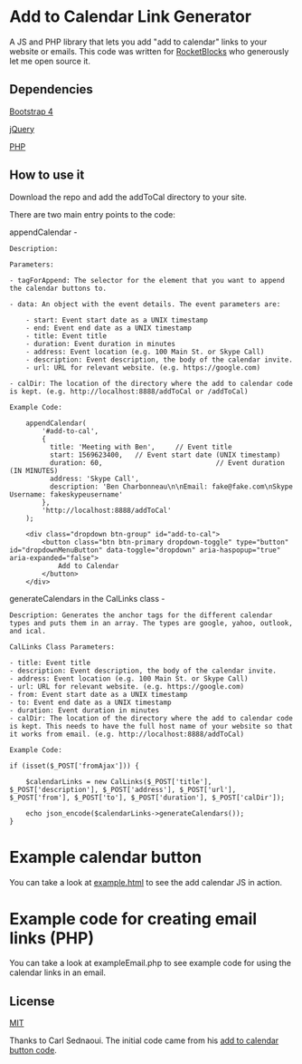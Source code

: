 # Add to Calendar Link Generator

A JS and PHP library that lets you add "add to calendar" links to your website or emails. This code was written for [RocketBlocks](https://rocketblocks.me) who generously let me open source it.

## Dependencies
[Bootstrap 4](https://getbootstrap.com/docs/4.2)

[jQuery](https://jquery.com)

[PHP](https://www.php.net)

## How to use it
Download the repo and add the addToCal directory to your site.

There are two main entry points to the code:

appendCalendar - 
	
	Description: 
	
	Parameters:

	- tagForAppend: The selector for the element that you want to append the calendar buttons to.

	- data: An object with the event details. The event parameters are:
		
		- start: Event start date as a UNIX timestamp
		- end: Event end date as a UNIX timestamp
		- title: Event title 
	    - duration: Event duration in minutes
	    - address: Event location (e.g. 100 Main St. or Skype Call)
	    - description: Event description, the body of the calendar invite.
	    - url: URL for relevant website. (e.g. https://google.com)

	- calDir: The location of the directory where the add to calendar code is kept. (e.g. http://localhost:8888/addToCal or /addToCal)

	Example Code:

		appendCalendar(
			'#add-to-cal',
			{
	          title: 'Meeting with Ben',     // Event title
	          start: 1569623400,   // Event start date (UNIX timestamp)
	          duration: 60,                            // Event duration (IN MINUTES)
	          address: 'Skype Call',
	          description: 'Ben Charbonneau\n\nEmail: fake@fake.com\nSkype Username: fakeskypeusername'
	        },
	        'http://localhost:8888/addToCal'
        );

        <div class="dropdown btn-group" id="add-to-cal">
			<button class="btn btn-primary dropdown-toggle" type="button" id="dropdownMenuButton" data-toggle="dropdown" aria-haspopup="true" aria-expanded="false">
				Add to Calendar
			</button>
		</div>


generateCalendars in the CalLinks class - 

	Description: Generates the anchor tags for the different calendar types and puts them in an array. The types are google, yahoo, outlook, and ical.
	
	CalLinks Class Parameters:

	- title: Event title
	- description: Event description, the body of the calendar invite.
	- address: Event location (e.g. 100 Main St. or Skype Call)
	- url: URL for relevant website. (e.g. https://google.com)
	- from: Event start date as a UNIX timestamp
	- to: Event end date as a UNIX timestamp
	- duration: Event duration in minutes
	- calDir: The location of the directory where the add to calendar code is kept. This needs to have the full host name of your website so that it works from email. (e.g. http://localhost:8888/addToCal)

	Example Code:

	if (isset($_POST['fromAjax'])) {

		$calendarLinks = new CalLinks($_POST['title'], $_POST['description'], $_POST['address'], $_POST['url'], $_POST['from'], $_POST['to'], $_POST['duration'], $_POST['calDir']);

		echo json_encode($calendarLinks->generateCalendars());
	}

# Example calendar button

You can take a look at [example.html](https://bencharbonneau.github.io/add-to-calendar/example.html) to see the add calendar JS in action.

# Example code for creating email links (PHP)

You can take a look at exampleEmail.php to see example code for using the calendar links in an email.

## License

[MIT](http://opensource.org/licenses/MIT)

Thanks to Carl Sednaoui. The initial code came from his [add to calendar button code](https://github.com/carlsednaoui/add-to-calendar-buttons).